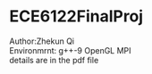 # ECE6122FinalProj   
Author:Zhekun Qi   
Environmrnt: g++-9 OpenGL MPI   
details are in the pdf file   
